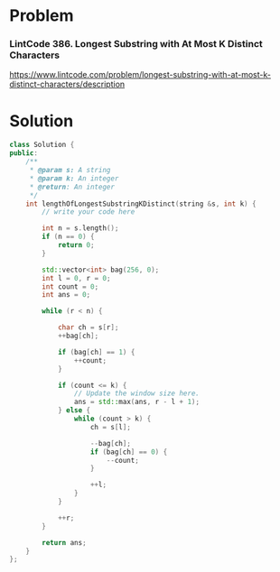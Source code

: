 
# Problem
### LintCode 386. Longest Substring with At Most K Distinct Characters
https://www.lintcode.com/problem/longest-substring-with-at-most-k-distinct-characters/description

# Solution
```c++
class Solution {
public:
    /**
     * @param s: A string
     * @param k: An integer
     * @return: An integer
     */
    int lengthOfLongestSubstringKDistinct(string &s, int k) {
        // write your code here

        int n = s.length();
        if (n == 0) {
            return 0;
        }

        std::vector<int> bag(256, 0);
        int l = 0, r = 0;
        int count = 0;
        int ans = 0;

        while (r < n) {

            char ch = s[r];
            ++bag[ch];

            if (bag[ch] == 1) {
                ++count;
            }

            if (count <= k) {
                // Update the window size here.
                ans = std::max(ans, r - l + 1);
            } else {
                while (count > k) {
                    ch = s[l];

                    --bag[ch];
                    if (bag[ch] == 0) {
                        --count;
                    }

                    ++l;
                }
            }

            ++r;
        }

        return ans;
    }
};
```